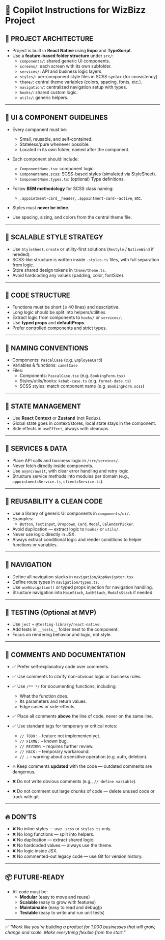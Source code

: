 # 🧠 Copilot Instructions for WizBizz Project

## 🧱 PROJECT ARCHITECTURE

- Project is built in **React Native** using **Expo** and **TypeScript**.
- Use a **feature-based folder structure** under `src/`:
  - `components/`: shared generic UI components.
  - `screens/`: each screen with its own subfolder.
  - `services/`: API and business logic layers.
  - `styles/`: per-component style files in SCSS syntax (for consistency).
  - `theme/`: central theme variables (colors, spacing, fonts, etc.).
  - `navigation/`: centralized navigation setup with types.
  - `hooks/`: shared custom logic.
  - `utils/`: generic helpers.

---

## 🎨 UI & COMPONENT GUIDELINES

- Every component must be:
  - Small, reusable, and self-contained.
  - Stateless/pure whenever possible.
  - Located in its own folder, named after the component.

- Each component should include:
  - `ComponentName.tsx`: component logic.
  - `ComponentName.scss`: SCSS-based styles (simulated via StyleSheet).
  - `ComponentName.types.ts`: (optional) Type definitions.

- Follow **BEM methodology** for SCSS class naming:
  - `.appointment-card__header`, `.appointment-card--active`, etc.

- Styles must **never be inline**.
- Use spacing, sizing, and colors from the central theme file.

---

## 📐 SCALABLE STYLE STRATEGY

- Use `StyleSheet.create` or utility-first solutions (`Restyle` / `NativeWind` if needed).
- SCSS-like structure is written inside `.styles.ts` files, with full separation from logic.
- Store shared design tokens in `theme/theme.ts`.
- Avoid hardcoding any values (padding, color, fontSize).

---

## 🧩 CODE STRUCTURE

- Functions must be short (≤ 40 lines) and descriptive.
- Long logic should be split into helpers/utilities.
- Extract logic from components to `hooks/` or `services/`.
- Use **typed props** and **defaultProps**.
- Prefer controlled components and strict types.

---

## 💬 NAMING CONVENTIONS

- Components: `PascalCase` (e.g. `EmployeeCard`)
- Variables & functions: `camelCase`
- Files:
  - Components: `PascalCase.tsx` (e.g. `BookingForm.tsx`)
  - Styles/utils/hooks: `kebab-case.ts` (e.g. `format-date.ts`)
  - SCSS styles: match component name (e.g. `BookingForm.scss`)

---

## 🔁 STATE MANAGEMENT

- Use **React Context** or **Zustand** (not Redux).
- Global state goes in context/stores, local state stays in the component.
- Side effects in `useEffect`, always with cleanups.

---

## 📡 SERVICES & DATA

- Place API calls and business logic in `/src/services/`.
- Never fetch directly inside components.
- Use `async/await`, with clear error handling and retry logic.
- Structure service methods into modules per domain (e.g., `appointmentsService.ts`, `clientsService.ts`).

---

## 🧠 REUSABILITY & CLEAN CODE

- Use a library of generic UI components in `components/ui/`.
- Examples:
  - `Button`, `TextInput`, `Dropdown`, `Card`, `Modal`, `CalendarPicker`.
- Avoid duplication — extract logic to `hooks/` or `utils/`.
- Never use logic directly in JSX.
- Always extract conditional logic and render conditions to helper functions or variables.

---

## 🧭 NAVIGATION

- Define all navigation stacks in `navigation/AppNavigator.tsx`.
- Define route types in `navigation/types.ts`.
- Use `useNavigation()` or typed props injection for navigation handling.
- Structure navigation into `MainStack`, `AuthStack`, `ModalsStack` if needed.

---

## 🧪 TESTING (Optional at MVP)

- Use `jest` + `@testing-library/react-native`.
- Add tests in `__tests__` folder next to the component.
- Focus on rendering behavior and logic, not style.

---

## 💬 COMMENTS AND DOCUMENTATION

- ✅ Prefer self-explanatory code over comments.
- ✅ Use comments to clarify non-obvious logic or business rules.
- ✅ Use `/** */` for documenting functions, including:
  - What the function does.
  - Its parameters and return values.
  - Edge cases or side-effects.
- ✅ Place all comments **above** the line of code, never on the same line.
- ✅ Use standard tags for temporary or critical notes:
  - `// TODO:` – feature not implemented yet.
  - `// FIXME:` – known bug.
  - `// REVIEW:` – requires further review.
  - `// HACK:` – temporary workaround.
  - `// ⚠️` – warning about a sensitive operation (e.g. auth, deletion).

- 🔥 Keep comments **updated** with the code — outdated comments are dangerous.
- ❌ Do not write obvious comments (e.g., `// define variable`).
- ❌ Do not comment out large chunks of code — delete unused code or track with git.

---

## 🔥 DON’TS

- ❌ No inline styles — use `.scss` or `styles.ts` only.
- ❌ No long functions — split into helpers.
- ❌ No duplication — extract shared logic.
- ❌ No hardcoded values — always use the theme.
- ❌ No logic inside JSX.
- ❌ No commented-out legacy code — use Git for version history.

---

## 📦 FUTURE-READY

- All code must be:
  - **Modular** (easy to move and reuse)
  - **Scalable** (easy to grow with features)
  - **Maintainable** (easy to read and debug)p
  - **Testable** (easy to write and run unit tests)

---

✅ *"Work like you're building a product for 1,000 businesses that will grow, change and scale. Make everything flexible from the start."*
